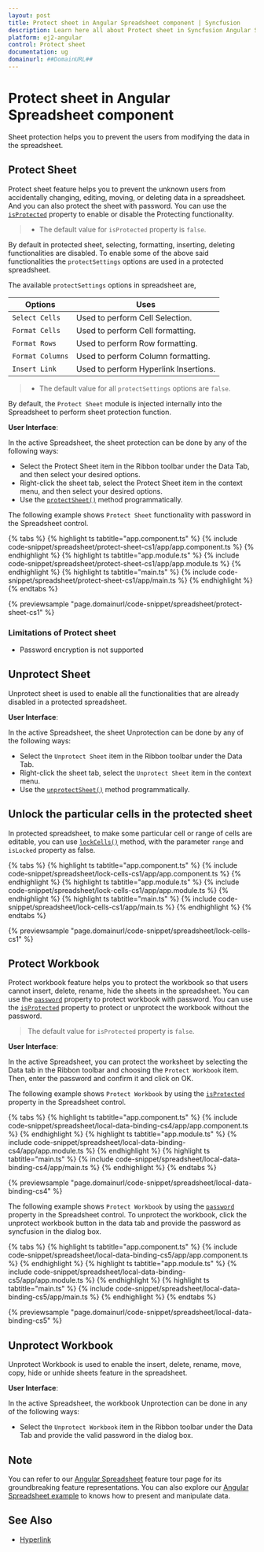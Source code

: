 ```yaml
---
layout: post
title: Protect sheet in Angular Spreadsheet component | Syncfusion
description: Learn here all about Protect sheet in Syncfusion Angular Spreadsheet component of Syncfusion Essential JS 2 and more.
platform: ej2-angular
control: Protect sheet 
documentation: ug
domainurl: ##DomainURL##
---
```


# Protect sheet in Angular Spreadsheet component

Sheet protection helps you to prevent the users from modifying the data in the spreadsheet.

## Protect Sheet

Protect sheet feature helps you to prevent the unknown users from accidentally changing, editing, moving, or deleting data in a spreadsheet. And you can also protect the sheet with password.
You can use the [`isProtected`](https://ej2.syncfusion.com/angular/documentation/api/spreadsheet/#isprotected) property to enable or disable the Protecting functionality.

> * The default value for `isProtected` property is `false`.

By default in protected sheet, selecting, formatting, inserting, deleting functionalities are disabled. To enable some of the above said functionalities the `protectSettings` options are used in a protected spreadsheet.

The available `protectSettings` options in spreadsheet are,

| Options | Uses |
|-----|------|
| `Select Cells` | Used to perform Cell Selection. |
| `Format Cells` | Used to perform Cell formatting. |
| `Format Rows` | Used to perform Row formatting. |
| `Format Columns` | Used to perform Column formatting. |
| `Insert Link` | Used to perform Hyperlink Insertions. |

> * The default value for all `protectSettings` options are `false`.

By default, the `Protect Sheet` module is injected internally into the Spreadsheet to perform sheet protection function.

**User Interface**:

In the active Spreadsheet, the sheet protection can be done by any of the following ways:

* Select the Protect Sheet item in the Ribbon toolbar under the Data Tab, and then select your desired options.
* Right-click the sheet tab, select the Protect Sheet item in the context menu, and then select your desired options.
* Use the [`protectSheet()`](../api/spreadsheet/#protectsheet) method programmatically.

The following example shows `Protect Sheet` functionality with password in the Spreadsheet control.

{% tabs %}
{% highlight ts tabtitle="app.component.ts" %}
{% include code-snippet/spreadsheet/protect-sheet-cs1/app/app.component.ts %}
{% endhighlight %}
{% highlight ts tabtitle="app.module.ts" %}
{% include code-snippet/spreadsheet/protect-sheet-cs1/app/app.module.ts %}
{% endhighlight %}
{% highlight ts tabtitle="main.ts" %}
{% include code-snippet/spreadsheet/protect-sheet-cs1/app/main.ts %}
{% endhighlight %}
{% endtabs %}
  
{% previewsample "page.domainurl/code-snippet/spreadsheet/protect-sheet-cs1" %}

### Limitations of Protect sheet

* Password encryption is not supported

## Unprotect Sheet

Unprotect sheet is used to enable all the functionalities that are already disabled in a protected spreadsheet.

**User Interface**:

In the active Spreadsheet, the sheet Unprotection can be done by any of the following ways:

* Select the `Unprotect Sheet` item in the Ribbon toolbar under the Data Tab.
* Right-click the sheet tab, select the `Unprotect Sheet` item in the context menu.
* Use the [`unprotectSheet()`](../api/spreadsheet/#unprotectsheet) method programmatically.

## Unlock the particular cells in the protected sheet

In protected spreadsheet, to make some particular cell or range of cells are editable, you can use [`lockCells()`](../api/spreadsheet/#lockcells) method, with the parameter `range` and `isLocked` property as false.

{% tabs %}
{% highlight ts tabtitle="app.component.ts" %}
{% include code-snippet/spreadsheet/lock-cells-cs1/app/app.component.ts %}
{% endhighlight %}
{% highlight ts tabtitle="app.module.ts" %}
{% include code-snippet/spreadsheet/lock-cells-cs1/app/app.module.ts %}
{% endhighlight %}
{% highlight ts tabtitle="main.ts" %}
{% include code-snippet/spreadsheet/lock-cells-cs1/app/main.ts %}
{% endhighlight %}
{% endtabs %}
  
{% previewsample "page.domainurl/code-snippet/spreadsheet/lock-cells-cs1" %}

## Protect Workbook

Protect workbook feature helps you to protect the workbook so that users cannot insert, delete, rename, hide the sheets in the spreadsheet.
You can use the [`password`](https://ej2.syncfusion.com/angular/documentation/api/spreadsheet/#password) property to protect workbook with password.
You can use the [`isProtected`](https://ej2.syncfusion.com/angular/documentation/api/spreadsheet/#isprotected) property to protect or unprotect the workbook without the password.

> The default value for `isProtected` property is `false`.

**User Interface**:

In the active Spreadsheet, you can protect the worksheet by selecting the Data tab in the Ribbon toolbar and choosing the `Protect Workbook` item. Then, enter the password and confirm it and click on OK.

The following example shows `Protect Workbook` by using the [`isProtected`](https://ej2.syncfusion.com/angular/documentation/api/spreadsheet/#isprotected) property in the Spreadsheet control.

{% tabs %}
{% highlight ts tabtitle="app.component.ts" %}
{% include code-snippet/spreadsheet/local-data-binding-cs4/app/app.component.ts %}
{% endhighlight %}
{% highlight ts tabtitle="app.module.ts" %}
{% include code-snippet/spreadsheet/local-data-binding-cs4/app/app.module.ts %}
{% endhighlight %}
{% highlight ts tabtitle="main.ts" %}
{% include code-snippet/spreadsheet/local-data-binding-cs4/app/main.ts %}
{% endhighlight %}
{% endtabs %}
  
{% previewsample "page.domainurl/code-snippet/spreadsheet/local-data-binding-cs4" %}

The following example shows `Protect Workbook` by using the [`password`](https://ej2.syncfusion.com/angular/documentation/api/spreadsheet/#password) property in the Spreadsheet control. To unprotect the workbook, click the unprotect workbook button in the data tab and provide the password as syncfusion in the dialog box.

{% tabs %}
{% highlight ts tabtitle="app.component.ts" %}
{% include code-snippet/spreadsheet/local-data-binding-cs5/app/app.component.ts %}
{% endhighlight %}
{% highlight ts tabtitle="app.module.ts" %}
{% include code-snippet/spreadsheet/local-data-binding-cs5/app/app.module.ts %}
{% endhighlight %}
{% highlight ts tabtitle="main.ts" %}
{% include code-snippet/spreadsheet/local-data-binding-cs5/app/main.ts %}
{% endhighlight %}
{% endtabs %}
  
{% previewsample "page.domainurl/code-snippet/spreadsheet/local-data-binding-cs5" %}

## Unprotect Workbook

Unprotect Workbook is used to enable the insert, delete, rename, move, copy, hide or unhide sheets feature  in the spreadsheet.

**User Interface**:

In the active Spreadsheet, the workbook Unprotection can be done in any of the following ways:

* Select the `Unprotect Workbook` item in the Ribbon toolbar under the Data Tab and provide the valid password in the dialog box.

## Note

You can refer to our [Angular Spreadsheet](https://www.syncfusion.com/angular-ui-components/angular-spreadsheet) feature tour page for its groundbreaking feature representations. You can also explore our [Angular Spreadsheet example](https://ej2.syncfusion.com/angular/demos/#/material/spreadsheet/default) to knows how to present and manipulate data.

## See Also

* [Hyperlink](./link)